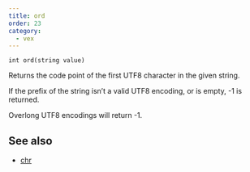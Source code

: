 ```yaml
---
title: ord
order: 23
category:
  - vex
---
```


`int ord(string value)`

Returns the code point of the first UTF8 character in the given string.

If the prefix of the string isn’t a valid UTF8 encoding, or is empty, -1 is returned.

Overlong UTF8 encodings will return -1.



## See also

- [chr](chr.html)
